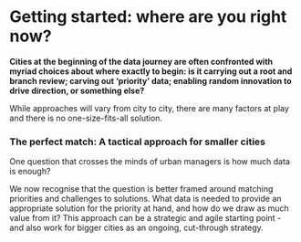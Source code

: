 # Getting started: where are you right now?

**Cities at the beginning of the data journey are often confronted with myriad choices about where exactly to begin: is it carrying out a root and branch review; carving out ‘priority’ data; enabling random innovation to drive direction, or something else?**

While approaches will vary from city to city, there are many factors at play and there is no one-size-fits-all solution.

### The perfect match: A tactical approach for smaller cities

One question that crosses the minds of urban managers is how much data is enough? 

We now recognise that the question is better framed around matching priorities and challenges to solutions. What data is needed to provide an appropriate solution for the priority at hand, and how do we draw as much value from it? This approach can be a strategic and agile starting point - and also work for bigger cities as an ongoing, cut-through strategy.



